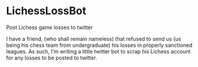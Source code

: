 # LichessLossBot
Post Lichess game losses to twitter


I have a friend, (who shall remain nameless) that refused to send us (us being his chess team from undergraduate) his losses in properly sanctioned leagues. As such, I'm writing a little twitter bot to scrap his Lichess account for any losses to be posted to twitter.
